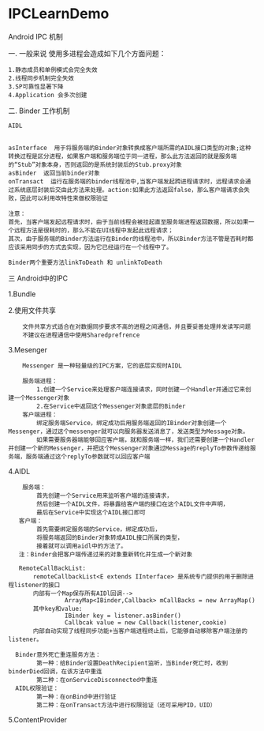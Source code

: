 # IPCLearnDemo
Android IPC 机制


一.  一般来说 使用多进程会造成如下几个方面问题：

    1.静态成员和单例模式会完全失效
    2.线程同步机制完全失效
    3.SP可靠性显著下降
    4.Application 会多次创建

二. Binder 工作机制 


    AIDL
    
    
    asInterface  用于将服务端的Binder对象转换成客户端所需的AIDL接口类型的对象;这种转换过程是区分进程，如果客户端和服务端位于同一进程，那么此方法返回的就是服务端的“Stub”对象本身，否则返回的是系统封装后的Stub.proxy对象
    asBinder  返回当前binder对象
    onTransact  运行在服务端的binder线程池中,当客户端发起跨进程请求时，远程请求会通过系统底层封装后交由此方法来处理。action:如果此方法返回false，那么客户端请求会失败，因此可以利用改特性来做权限验证
   
    注意：
    首先，当客户端发起远程请求时，由于当前线程会被挂起直至服务端进程返回数据，所以如果一个远程方法是很耗时的，那么不能在UI线程中发起此远程请求；
    其次，由于服务端的Binder方法运行在Binder的线程池中，所以Binder方法不管是否耗时都应该采用同步的方式去实现，因为它已经运行在一个线程中了。
    
    Binder两个重要方法linkToDeath 和 unlinkToDeath
   
三  Android中的IPC
  
  1.Bundle
  
  2.使用文件共享 
    
        文件共享方式适合在对数据同步要求不高的进程之间通信，并且要妥善处理并发读写问题
        不建议在进程通信中使用Sharedprefrence
     
   3.Mesenger
        
        Messenger 是一种轻量级的IPC方案，它的底层实现时AIDL
        
        服务端进程：
            1.创建一个Service来处理客户端连接请求，同时创建一个Handler并通过它来创建一个Messenger对象
            2.在Service中返回这个Messenger对象底层的Binder
        客户端进程：
            绑定服务端Service，绑定成功后用服务端返回的IBinder对象创建一个Messenger，通过这个messenger就可以向服务器发送消息了，发送类型为Message对象。
            如果需要服务器端能够回应客户端，就和服务端一样，我们还需要创建一个Handler并创建一个新的Messenger，并把这个Messenger对象通过Message的replyTo参数传递给服务端，服务端通过这个replyTo参数就可以回应客户端
            
   4.AIDL
   
        服务端：
            首先创建一个Service用来监听客户端的连接请求，
            然后创建一个AIDL文件，将暴露给客户端的接口在这个AIDL文件中声明，
            最后在Service中实现这个AIDL接口即可
       客户端：
            首先需要绑定服务端的Service，绑定成功后，
            将服务端返回的Binder对象转成AIDL接口所属的类型，
            接着就可以调用aidl中的方法了。
       注：Binder会把客户端传递过来的对象重新转化并生成一个新对象
       
       RemoteCallBackList:
           remoteCallbackList<E extends IInterface> 是系统专门提供的用于删除进程listener的接口
           内部有一个Map保存所有AIDl回调--> 
                    ArrayMap<IBinder,Callback> mCallBacks = new ArrayMap()
           其中key和value:
                    IBinder key = listener.asBinder()
                    Callbcak value = new Callback(listener,cookie)
           内部自动实现了线程同步功能+当客户端进程终止后，它能够自动移除客户端注册的listener。
      
      Binder意外死亡重连服务方法：
            第一种：给Binder设置DeathRecipient监听，当Binder死亡时，收到binderDied回调，在该方法中重连
            第二种：在onServiceDisconnected中重连
      AIDL权限验证：
            第一种：在onBind中进行验证
            第二种：在onTransact方法中进行权限验证（还可采用PID，UID）
            
            
   5.ContentProvider
                    
